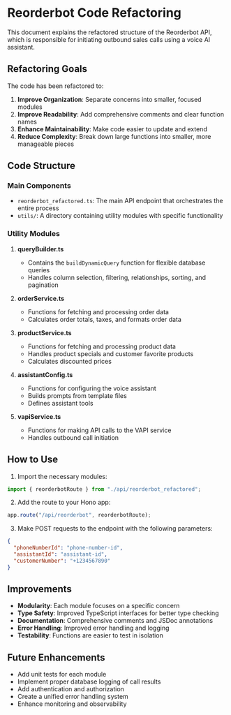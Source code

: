 # Reorderbot Code Refactoring

This document explains the refactored structure of the Reorderbot API, which is responsible for initiating outbound sales calls using a voice AI assistant.

## Refactoring Goals

The code has been refactored to:

1. **Improve Organization**: Separate concerns into smaller, focused modules
2. **Improve Readability**: Add comprehensive comments and clear function names
3. **Enhance Maintainability**: Make code easier to update and extend
4. **Reduce Complexity**: Break down large functions into smaller, more manageable pieces

## Code Structure

### Main Components

- `reorderbot_refactored.ts`: The main API endpoint that orchestrates the entire process
- `utils/`: A directory containing utility modules with specific functionality

### Utility Modules

1. **queryBuilder.ts**

   - Contains the `buildDynamicQuery` function for flexible database queries
   - Handles column selection, filtering, relationships, sorting, and pagination

2. **orderService.ts**

   - Functions for fetching and processing order data
   - Calculates order totals, taxes, and formats order data

3. **productService.ts**

   - Functions for fetching and processing product data
   - Handles product specials and customer favorite products
   - Calculates discounted prices

4. **assistantConfig.ts**

   - Functions for configuring the voice assistant
   - Builds prompts from template files
   - Defines assistant tools

5. **vapiService.ts**
   - Functions for making API calls to the VAPI service
   - Handles outbound call initiation

## How to Use

1. Import the necessary modules:

```typescript
import { reorderbotRoute } from "./api/reorderbot_refactored";
```

2. Add the route to your Hono app:

```typescript
app.route("/api/reorderbot", reorderbotRoute);
```

3. Make POST requests to the endpoint with the following parameters:

```json
{
  "phoneNumberId": "phone-number-id",
  "assistantId": "assistant-id",
  "customerNumber": "+1234567890"
}
```

## Improvements

- **Modularity**: Each module focuses on a specific concern
- **Type Safety**: Improved TypeScript interfaces for better type checking
- **Documentation**: Comprehensive comments and JSDoc annotations
- **Error Handling**: Improved error handling and logging
- **Testability**: Functions are easier to test in isolation

## Future Enhancements

- Add unit tests for each module
- Implement proper database logging of call results
- Add authentication and authorization
- Create a unified error handling system
- Enhance monitoring and observability
